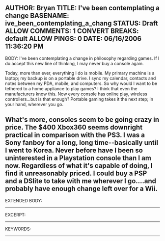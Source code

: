 AUTHOR: Bryan
TITLE: I've been contemplating a change
BASENAME: ive_been_contemplating_a_chang
STATUS: Draft
ALLOW COMMENTS: 1
CONVERT BREAKS: __default__
ALLOW PINGS: 0
DATE: 06/16/2006 11:36:20 PM
-----
BODY:
I've been contemplating a change in philosophy regarding games. If I do accept this new line of thinking, I may never buy a console again.

Today, more than ever, everything I do is mobile. My primary machine is a laptop; my backup is on a portable drive. I sync my calendar, contacts and notes between my PDA, mobile, and computers. So why would I want to be tethered to a home appliance to play games? I think that even the manufacturers know this. Now every console has online play, wireless controllers...but is that enough? Portable gaming takes it the next step; in your hand, wherever you go.

What's more, consoles seem to be going crazy in price. The $400 Xbox360 seems downright practical in comparison with the PS3. I was a Sony fanboy for a long, long time--basically until I went to Korea. Never before have I been so uninterested in a Playstation console than I am now. Regardless of what it's capable of doing, I find it unreasonably priced.  I could buy a PSP and a DSlite to take with me wherever I go....and probably have enough change left over for a Wii.
-----
EXTENDED BODY:

-----
EXCERPT:

-----
KEYWORDS:

-----


